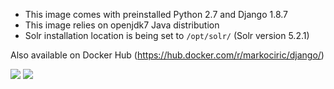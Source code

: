 
* This image comes with preinstalled Python 2.7 and Django 1.8.7
* This image relies on openjdk7 Java distribution
* Solr installation location is being set to `/opt/solr/` (Solr version 5.2.1)

Also available on Docker Hub (https://hub.docker.com/r/markociric/django/)

[![](https://images.microbadger.com/badges/image/markociric/docker-django-solr.svg)](https://microbadger.com/images/markociric/docker-django-solr "Get your own image badge on microbadger.com")
[![](https://images.microbadger.com/badges/version/markociric/docker-django-solr.svg)](https://microbadger.com/images/markociric/docker-django-solr "Get your own version badge on microbadger.com")
